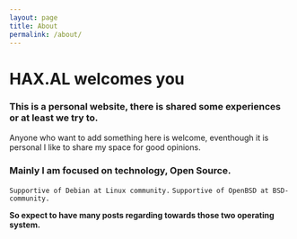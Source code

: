 ```yaml
---
layout: page
title: About
permalink: /about/
---
```


# HAX.AL welcomes you

### This is a personal website, there is shared some experiences or at least we try to.
Anyone who want to add something here is welcome, eventhough it is personal I like to share my space for good opinions.

### Mainly I am focused on technology, Open Source.

`Supportive of Debian at Linux community.`
`Supportive of OpenBSD at BSD- community.`

**So expect to have many posts regarding towards those two operating system.**
